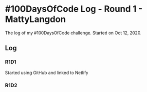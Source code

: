 # #100DaysOfCode Log - Round 1 - MattyLangdon

The log of my #100DaysOfCode challenge. Started on Oct 12, 2020.

## Log

### R1D1 
Started using GitHub and linked to Netlify 

### R1D2
